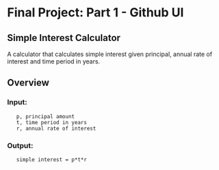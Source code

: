 # Final Project: Part 1 - Github UI

## Simple Interest Calculator
A calculator that calculates simple interest given principal, annual rate of interest and time period in years.

## Overview
### Input:
```
   p, principal amount
   t, time period in years
   r, annual rate of interest
```
### Output:
```
   simple interest = p*t*r
```

